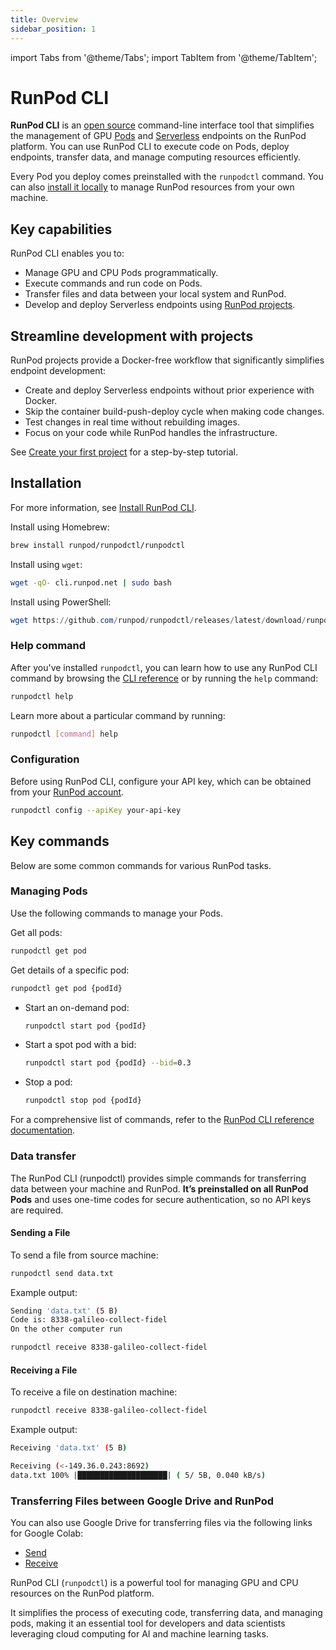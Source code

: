 ```yaml
---
title: Overview
sidebar_position: 1
---
```


import Tabs from '@theme/Tabs';
import TabItem from '@theme/TabItem';

# RunPod CLI

**RunPod CLI** is an [open source](https://github.com/runpod/runpodctl) command-line interface tool that simplifies the management of GPU [Pods](/pods/overview) and [Serverless](/serverless/overview) endpoints on the RunPod platform. You can use RunPod CLI to execute code on Pods, deploy endpoints, transfer data, and manage computing resources efficiently.

Every Pod you deploy comes preinstalled with the `runpodctl` command. You can also [install it locally](/runpodctl/install-runpodctl) to manage RunPod resources from your own machine.

## Key capabilities

RunPod CLI enables you to:

- Manage GPU and CPU Pods programmatically.
- Execute commands and run code on Pods.
- Transfer files and data between your local system and RunPod.
- Develop and deploy Serverless endpoints using [RunPod projects](/runpodctl/projects/overview).

## Streamline development with projects

RunPod projects provide a Docker-free workflow that significantly simplifies endpoint development:

- Create and deploy Serverless endpoints without prior experience with Docker.
- Skip the container build-push-deploy cycle when making code changes.
- Test changes in real time without rebuilding images.
- Focus on your code while RunPod handles the infrastructure.

See [Create your first project](/runpodctl/projects/get-started) for a step-by-step tutorial.

## Installation

For more information, see [Install RunPod CLI](/runpodctl/install-runpodctl).

<Tabs>

<TabItem value="macos" label="MacOS (Homebrew)">

Install using Homebrew:

```bash
brew install runpod/runpodctl/runpodctl
```

</TabItem>

<TabItem value="linux" label="Linux (WSL)" default>

Install using `wget`:

```bash
wget -qO- cli.runpod.net | sudo bash
```

</TabItem>

<TabItem value="windows" label="Windows (PowerShell)">

Install using PowerShell:

```powershell
wget https://github.com/runpod/runpodctl/releases/latest/download/runpodctl-windows-amd64.exe -O runpodctl.exe
```

</TabItem>
</Tabs>

### Help command

After you've installed `runpodctl`, you can learn how to use any RunPod CLI command by browsing the [CLI reference](/runpodctl/reference/runpodctl) or by running the `help` command:

```bash
runpodctl help
```

Learn more about a particular command by running:

```bash
runpodctl [command] help
```


### Configuration

Before using RunPod CLI, configure your API key, which can be obtained from your [RunPod account](https://runpod.io/console/user/settings).

```bash
runpodctl config --apiKey your-api-key
```

## Key commands

Below are some common commands for various RunPod tasks.

### Managing Pods

Use the following commands to manage your Pods.

Get all pods:

```bash
runpodctl get pod
```

Get details of a specific pod:

```bash
runpodctl get pod {podId}
```

- Start an on-demand pod:

  ```bash
  runpodctl start pod {podId}
  ```

- Start a spot pod with a bid:

  ```bash
  runpodctl start pod {podId} --bid=0.3
  ```

- Stop a pod:

  ```bash
  runpodctl stop pod {podId}
  ```

For a comprehensive list of commands, refer to the [RunPod CLI reference documentation](/runpodctl/reference/runpodctl).

### Data transfer

The RunPod CLI (runpodctl) provides simple commands for transferring data between your machine and RunPod. **It’s preinstalled on all RunPod Pods** and uses one-time codes for secure authentication, so no API keys are required.

#### Sending a File

To send a file from source machine:

```bash
runpodctl send data.txt
```

Example output:

```bash
Sending 'data.txt' (5 B)
Code is: 8338-galileo-collect-fidel
On the other computer run

runpodctl receive 8338-galileo-collect-fidel
```

#### Receiving a File

To receive a file on destination machine:

```bash
runpodctl receive 8338-galileo-collect-fidel
```

Example output:

```bash
Receiving 'data.txt' (5 B)

Receiving (<-149.36.0.243:8692)
data.txt 100% |████████████████████| ( 5/ 5B, 0.040 kB/s)
```

### Transferring Files between Google Drive and RunPod

You can also use Google Drive for transferring files via the following links for Google Colab:

- [Send](https://colab.research.google.com/drive/1UaODD9iGswnKF7SZfsvwHDGWWwLziOsr#scrollTo=2nlcIAY3gGLt)
- [Receive](https://colab.research.google.com/drive/1ot8pODgystx1D6_zvsALDSvjACBF1cj6#scrollTo=RF1bMqhBOpSZ)

RunPod CLI (`runpodctl`) is a powerful tool for managing GPU and CPU resources on the RunPod platform.

It simplifies the process of executing code, transferring data, and managing pods, making it an essential tool for developers and data scientists leveraging cloud computing for AI and machine learning tasks.
